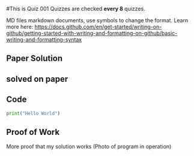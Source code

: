 #This is Quiz 001
Quizzes are checked **every 8** quizzes.

MD files markdown documents, use symbols to change the format. Learn more here:
https://docs.github.com/en/get-started/writing-on-github/getting-started-with-writing-and-formatting-on-github/basic-writing-and-formatting-syntax


## Paper Solution
## solved on paper


## Code
```.py
print("Hello World")
```
## Proof of Work
More proof that my solution works (Photo of program in operation)
